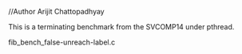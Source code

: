 //Author Arijit Chattopadhyay

This is a terminating benchmark from the SVCOMP14
under pthread.

fib_bench_false-unreach-label.c
